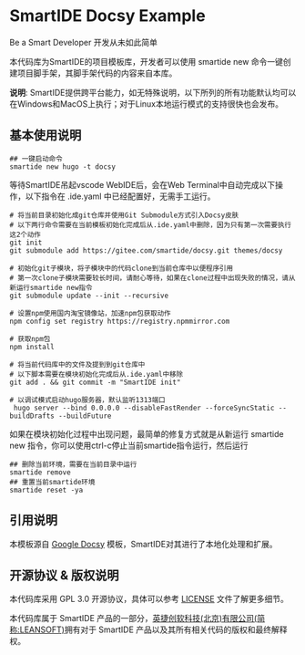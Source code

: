 # SmartIDE Docsy Example

Be a Smart Developer 开发从未如此简单

本代码库为SmartIDE的项目模板库，开发者可以使用 smartide new 命令一键创建项目脚手架，其脚手架代码的内容来自本库。

**说明**: SmartIDE提供跨平台能力，如无特殊说明，以下所列的所有功能默认均可以在Windows和MacOS上执行；对于Linux本地运行模式的支持很快也会发布。

## 基本使用说明

```shell
## 一键启动命令
smartide new hugo -t docsy
```

等待SmartIDE吊起vscode WebIDE后，会在Web Terminal中自动完成以下操作，以下指令在 .ide.yaml 中已经配置好，无需手工运行。

```shell
# 将当前目录初始化成git仓库并使用Git Submodule方式引入Docsy皮肤
# 以下两行命令需要在当前模板初始化完成后从.ide.yaml中删除，因为只有第一次需要执行这2个动作
git init
git submodule add https://gitee.com/smartide/docsy.git themes/docsy

# 初始化git子模块，将子模块中的代码clone到当前仓库中以便程序引用
# 第一次clone子模块需要较长时间，请耐心等待，如果在clone过程中出现失败的情况，请从新运行smartide new指令
git submodule update --init --recursive

# 设置npm使用国内淘宝镜像站，加速npm包获取动作
npm config set registry https://registry.npmmirror.com

# 获取npm包
npm install

# 将当前代码库中的文件及提到到git仓库中
# 以下脚本需要在模块初始化完成后从.ide.yaml中移除
git add . && git commit -m "SmartIDE init"

# 以调试模式启动hugo服务器，默认监听1313端口
 hugo server --bind 0.0.0.0 --disableFastRender --forceSyncStatic --buildDrafts --buildFuture 
```

如果在模块初始化过程中出现问题，最简单的修复方式就是从新运行 smartide new 指令，你可以使用ctrl-c停止当前smartide指令运行，然后运行

```shell
## 删除当前环境，需要在当前目录中运行
smartide remove
## 重置当前smartide环境
smartide reset -ya
```

## 引用说明

本模板源自 [Google Docsy](https://github.com/google/docsy/) 模板，SmartIDE对其进行了本地化处理和扩展。


## 开源协议 & 版权说明

本代码库采用 GPL 3.0 开源协议，具体可以参考 [LICENSE](LICENSE) 文件了解更多细节。

本代码库属于 SmartIDE 产品的一部分，[英捷创软科技(北京)有限公司(简称:LEANSOFT)](https://leansoftx.com)拥有对于 SmartIDE 产品以及其所有相关代码的版权和最终解释权。